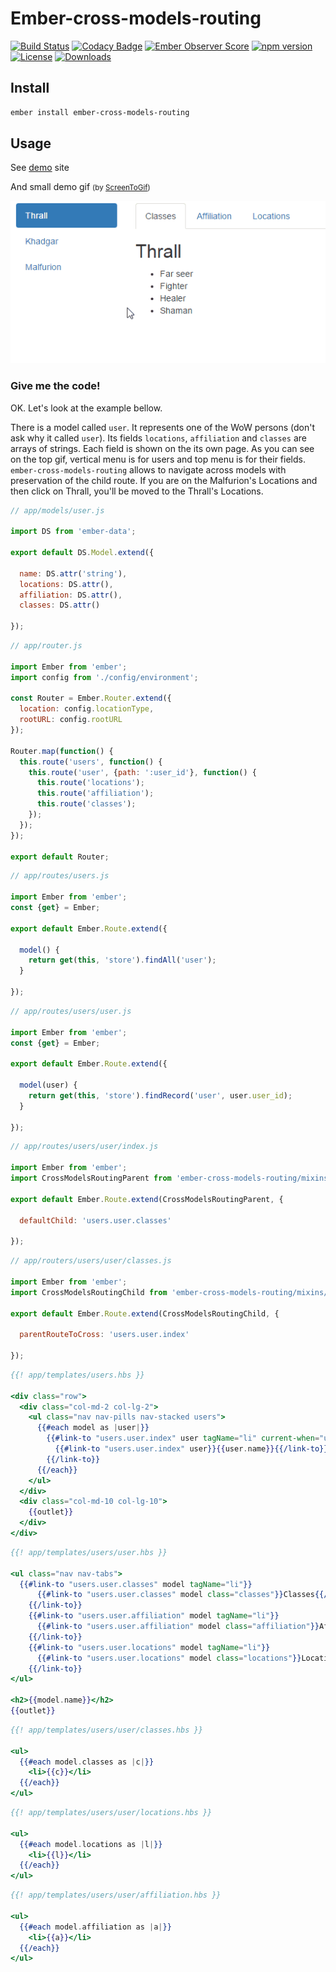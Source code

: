 # Ember-cross-models-routing

[![Build Status](https://travis-ci.org/onechiporenko/ember-cross-models-routing.svg?branch=master)](https://travis-ci.org/onechiporenko/ember-cross-models-routing)
[![Codacy Badge](https://api.codacy.com/project/badge/Grade/b1d0d3eefdf3424db5f74b5f4ae4ad7f)](https://www.codacy.com/app/cv_github/ember-cross-models-routing?utm_source=github.com&amp;utm_medium=referral&amp;utm_content=onechiporenko/ember-cross-models-routing&amp;utm_campaign=Badge_Grade)
[![Ember Observer Score](https://emberobserver.com/badges/ember-cross-models-routing.svg)](https://emberobserver.com/addons/ember-cross-models-routing)
[![npm version](https://badge.fury.io/js/ember-cross-models-routing.png)](http://badge.fury.io/js/ember-cross-models-routing)
[![License](http://img.shields.io/:license-mit-blue.svg)](http://doge.mit-license.org)
[![Downloads](http://img.shields.io/npm/dm/ember-cross-models-routing.svg)](https://www.npmjs.com/package/ember-cross-models-routing)

## Install

```bash
ember install ember-cross-models-routing
```

## Usage

See [demo](http://onechiporenko.github.io/ember-cross-models-routing/) site

And small demo gif <small>(by [ScreenToGif](https://github.com/NickeManarin/ScreenToGif))</small>

![Demo](demo.gif)

### Give me the code!

OK. Let's look at the example bellow.

There is a model called `user`. It represents one of the WoW persons (don't ask why it called `user`). Its fields `locations`, `affiliation` and `classes` are arrays of strings. Each field is shown on the its own page. As you can see on the top gif, vertical menu is for users and top menu is for their fields. `ember-cross-models-routing` allows to navigate across models with preservation of the child route. If you are on the Malfurion's Locations and then click on Thrall, you'll be moved to the Thrall's Locations. 

```javascript
// app/models/user.js

import DS from 'ember-data';

export default DS.Model.extend({

  name: DS.attr('string'),
  locations: DS.attr(),
  affiliation: DS.attr(),
  classes: DS.attr()

});
```

```javascript
// app/router.js

import Ember from 'ember';
import config from './config/environment';

const Router = Ember.Router.extend({
  location: config.locationType,
  rootURL: config.rootURL
});

Router.map(function() {
  this.route('users', function() {
    this.route('user', {path: ':user_id'}, function() {
      this.route('locations');
      this.route('affiliation');
      this.route('classes');
    });
  });
});

export default Router;
```


```javascript
// app/routes/users.js

import Ember from 'ember';
const {get} = Ember;

export default Ember.Route.extend({

  model() {
    return get(this, 'store').findAll('user');
  }

});
```

```javascript
// app/routes/users/user.js

import Ember from 'ember';
const {get} = Ember;

export default Ember.Route.extend({

  model(user) {
    return get(this, 'store').findRecord('user', user.user_id);
  }

});
```

```javascript
// app/routes/users/user/index.js

import Ember from 'ember';
import CrossModelsRoutingParent from 'ember-cross-models-routing/mixins/cross-models-routing-parent';

export default Ember.Route.extend(CrossModelsRoutingParent, {

  defaultChild: 'users.user.classes'

});
```

```javascript
// app/routers/users/user/classes.js

import Ember from 'ember';
import CrossModelsRoutingChild from 'ember-cross-models-routing/mixins/cross-models-routing-child';

export default Ember.Route.extend(CrossModelsRoutingChild, {

  parentRouteToCross: 'users.user.index'

});
```

```handlebars
{{! app/templates/users.hbs }}

<div class="row">
  <div class="col-md-2 col-lg-2">
    <ul class="nav nav-pills nav-stacked users">
      {{#each model as |user|}}
        {{#link-to "users.user.index" user tagName="li" current-when="users.user"}}
          {{#link-to "users.user.index" user}}{{user.name}}{{/link-to}}
        {{/link-to}}
      {{/each}}
    </ul>
  </div>
  <div class="col-md-10 col-lg-10">
    {{outlet}}
  </div>
</div>
```

```handlebars
{{! app/templates/users/user.hbs }}

<ul class="nav nav-tabs">
  {{#link-to "users.user.classes" model tagName="li"}}
      {{#link-to "users.user.classes" model class="classes"}}Classes{{/link-to}}
    {{/link-to}}
    {{#link-to "users.user.affiliation" model tagName="li"}}
      {{#link-to "users.user.affiliation" model class="affiliation"}}Affiliation{{/link-to}}
    {{/link-to}}
    {{#link-to "users.user.locations" model tagName="li"}}
      {{#link-to "users.user.locations" model class="locations"}}Locations{{/link-to}}
    {{/link-to}}
</ul>

<h2>{{model.name}}</h2>
{{outlet}}
```

```handlebars
{{! app/templates/users/user/classes.hbs }}

<ul>
  {{#each model.classes as |c|}}
    <li>{{c}}</li>
  {{/each}}
</ul>
```

```handlebars
{{! app/templates/users/user/locations.hbs }}

<ul>
  {{#each model.locations as |l|}}
    <li>{{l}}</li>
  {{/each}}
</ul>
```

```handlebars
{{! app/templates/users/user/affiliation.hbs }}

<ul>
  {{#each model.affiliation as |a|}}
    <li>{{a}}</li>
  {{/each}}
</ul>
```